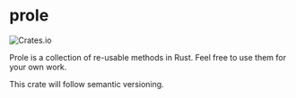 # prole

![Crates.io](https://img.shields.io/crates/d/prole)

Prole is a collection of re-usable methods in Rust. Feel free to use them for your own work.

This crate will follow semantic versioning.
